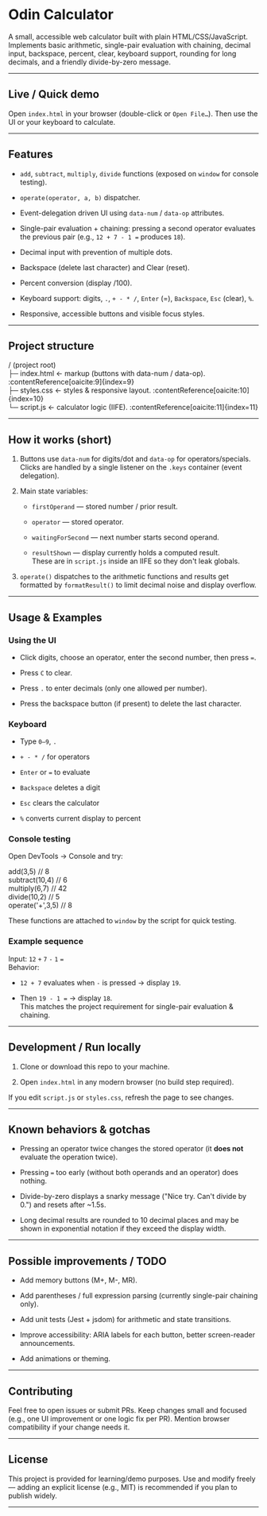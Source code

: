 # **Odin Calculator**

A small, accessible web calculator built with plain HTML/CSS/JavaScript.  
 Implements basic arithmetic, single-pair evaluation with chaining, decimal input, backspace, percent, clear, keyboard support, rounding for long decimals, and a friendly divide-by-zero message.

---

## **Live / Quick demo**

Open `index.html` in your browser (double-click or `Open File…`). Then use the UI or your keyboard to calculate.

---

## **Features**

* `add`, `subtract`, `multiply`, `divide` functions (exposed on `window` for console testing).

* `operate(operator, a, b)` dispatcher.

* Event-delegation driven UI using `data-num` / `data-op` attributes.

* Single-pair evaluation \+ chaining: pressing a second operator evaluates the previous pair (e.g., `12 + 7 - 1 =` produces `18`).

* Decimal input with prevention of multiple dots.

* Backspace (delete last character) and Clear (reset).

* Percent conversion (display /100).

* Keyboard support: digits, `.`, `+ - * /`, `Enter` (=), `Backspace`, `Esc` (clear), `%`.

* Responsive, accessible buttons and visible focus styles.

---

## **Project structure**

/ (project root)  
├─ index.html        ← markup (buttons with data-num / data-op). :contentReference\[oaicite:9\]{index=9}  
├─ styles.css        ← styles & responsive layout. :contentReference\[oaicite:10\]{index=10}  
└─ script.js         ← calculator logic (IIFE). :contentReference\[oaicite:11\]{index=11}

---

## **How it works (short)**

1. Buttons use `data-num` for digits/dot and `data-op` for operators/specials. Clicks are handled by a single listener on the `.keys` container (event delegation).

2. Main state variables:

   * `firstOperand` — stored number / prior result.

   * `operator` — stored operator.

   * `waitingForSecond` — next number starts second operand.

   * `resultShown` — display currently holds a computed result.  
      These are in `script.js` inside an IIFE so they don't leak globals.

3. `operate()` dispatches to the arithmetic functions and results get formatted by `formatResult()` to limit decimal noise and display overflow.

---

## **Usage & Examples**

### **Using the UI**

* Click digits, choose an operator, enter the second number, then press `=`.

* Press `C` to clear.

* Press `.` to enter decimals (only one allowed per number).

* Press the backspace button (if present) to delete the last character.

### **Keyboard**

* Type `0–9`, `.`

* `+ - * /` for operators

* `Enter` or `=` to evaluate

* `Backspace` deletes a digit

* `Esc` clears the calculator

* `%` converts current display to percent

### **Console testing**

Open DevTools → Console and try:

add(3,5)           // 8  
subtract(10,4)     // 6  
multiply(6,7)      // 42  
divide(10,2)       // 5  
operate('+',3,5)   // 8

These functions are attached to `window` by the script for quick testing.

### **Example sequence**

Input: `12` `+` `7` `-` `1` `=`  
 Behavior:

* `12 + 7` evaluates when `-` is pressed → display `19`.

* Then `19 - 1 =` → display `18`.  
   This matches the project requirement for single-pair evaluation & chaining.

---

## **Development / Run locally**

1. Clone or download this repo to your machine.

2. Open `index.html` in any modern browser (no build step required).

If you edit `script.js` or `styles.css`, refresh the page to see changes.

---

## **Known behaviors & gotchas**

* Pressing an operator twice changes the stored operator (it **does not** evaluate the operation twice).

* Pressing `=` too early (without both operands and an operator) does nothing.

* Divide-by-zero displays a snarky message ("Nice try. Can't divide by 0.") and resets after \~1.5s.

* Long decimal results are rounded to 10 decimal places and may be shown in exponential notation if they exceed the display width.

---

## **Possible improvements / TODO**

* Add memory buttons (M+, M-, MR).

* Add parentheses / full expression parsing (currently single-pair chaining only).

* Add unit tests (Jest \+ jsdom) for arithmetic and state transitions.

* Improve accessibility: ARIA labels for each button, better screen-reader announcements.

* Add animations or theming.

---

## **Contributing**

Feel free to open issues or submit PRs. Keep changes small and focused (e.g., one UI improvement or one logic fix per PR). Mention browser compatibility if your change needs it.

---

## **License**

This project is provided for learning/demo purposes. Use and modify freely — adding an explicit license (e.g., MIT) is recommended if you plan to publish widely.

---
